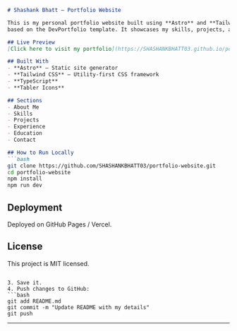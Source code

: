 ````markdown
# Shashank Bhatt – Portfolio Website

This is my personal portfolio website built using **Astro** and **Tailwind CSS**,  
based on the DevPortfolio template. It showcases my skills, projects, and experience.

## Live Preview
[Click here to visit my portfolio](https://SHASHANKBHATT03.github.io/portfolio-website)

## Built With
- **Astro** – Static site generator
- **Tailwind CSS** – Utility-first CSS framework
- **TypeScript**
- **Tabler Icons**

## Sections
- About Me
- Skills
- Projects
- Experience
- Education
- Contact

## How to Run Locally
```bash
git clone https://github.com/SHASHANKBHATT03/portfolio-website.git
cd portfolio-website
npm install
npm run dev
````

## Deployment

Deployed on GitHub Pages / Vercel.

## License

This project is MIT licensed.

````

3. Save it.
4. Push changes to GitHub:
```bash
git add README.md
git commit -m "Update README with my details"
git push
````

---

